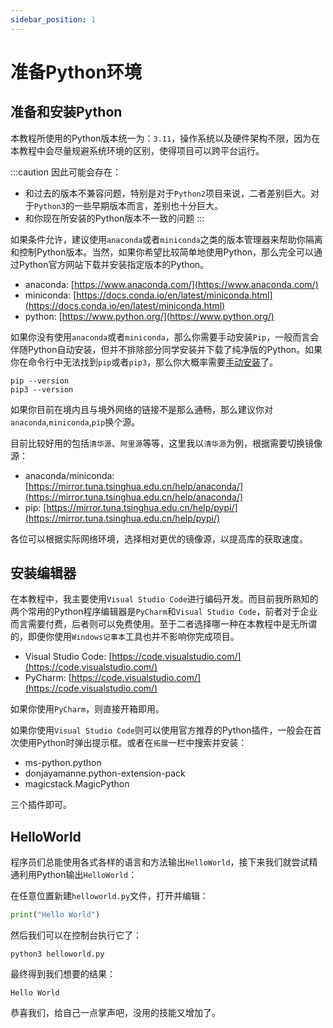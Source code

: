 ```yaml
---
sidebar_position: 1
---
```


# 准备Python环境

## 准备和安装Python

本教程所使用的Python版本统一为：`3.11`，操作系统以及硬件架构不限，因为在本教程中会尽量规避系统环境的区别，使得项目可以跨平台运行。

:::caution
因此可能会存在：

- 和过去的版本不兼容问题，特别是对于`Python2`项目来说，二者差别巨大。对于`Python3`的一些早期版本而言，差别也十分巨大。
- 和你现在所安装的Python版本不一致的问题
:::

如果条件允许，建议使用`anaconda`或者`miniconda`之类的版本管理器来帮助你隔离和控制Python版本。当然，如果你希望比较简单地使用Python，那么完全可以通过Python官方网站下载并安装指定版本的Python。

- anaconda: [https://www.anaconda.com/](https://www.anaconda.com/)
- miniconda: [https://docs.conda.io/en/latest/miniconda.html](https://docs.conda.io/en/latest/miniconda.html)
- python: [https://www.python.org/](https://www.python.org/)

如果你没有使用`anaconda`或者`miniconda`，那么你需要手动安装`Pip`，一般而言会伴随Python自动安装，但并不排除部分同学安装并下载了纯净版的Python。如果你在命令行中无法找到`pip`或者`pip3`，那么你大概率需要[手动安装](https://pip.pypa.io/en/stable/installation/)了。

```shell
pip --version
pip3 --version
```

如果你目前在境内且与境外网络的链接不是那么通畅，那么建议你对`anaconda`,`miniconda`,`pip`换个源。

目前比较好用的包括`清华源`、`阿里源`等等，这里我以`清华源`为例，根据需要切换镜像源：

- anaconda/miniconda: [https://mirror.tuna.tsinghua.edu.cn/help/anaconda/](https://mirror.tuna.tsinghua.edu.cn/help/anaconda/)
- pip: [https://mirror.tuna.tsinghua.edu.cn/help/pypi/](https://mirror.tuna.tsinghua.edu.cn/help/pypi/)

各位可以根据实际网络环境，选择相对更优的镜像源，以提高库的获取速度。

## 安装编辑器

在本教程中，我主要使用`Visual Studio Code`进行编码开发。而目前我所熟知的两个常用的Python程序编辑器是`PyCharm`和`Visual Studio Code`，前者对于企业而言需要付费，后者则可以免费使用。至于二者选择哪一种在本教程中是无所谓的，即便你使用`Windows记事本`工具也并不影响你完成项目。

- Visual Studio Code: [https://code.visualstudio.com/](https://code.visualstudio.com/)
- PyCharm: [https://code.visualstudio.com/](https://code.visualstudio.com/)

如果你使用`PyCharm`，则直接开箱即用。

如果你使用`Visual Studio Code`则可以使用官方推荐的Python插件，一般会在首次使用Python时弹出提示框。或者在`拓展`一栏中搜索并安装：

- ms-python.python
- donjayamanne.python-extension-pack
- magicstack.MagicPython

三个插件即可。

## HelloWorld

程序员们总能使用各式各样的语言和方法输出`HelloWorld`，接下来我们就尝试精通利用Python输出`HelloWorld`：

在任意位置新建`helloworld.py`文件，打开并编辑：

```python
print("Hello World")
```

然后我们可以在控制台执行它了：

```shell
python3 helloworld.py
```

最终得到我们想要的结果：

```text
Hello World
```

恭喜我们，给自己一点掌声吧，没用的技能又增加了。
